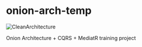 # onion-arch-temp

![CleanArchitecture](https://user-images.githubusercontent.com/96477405/206584936-7e08c97b-24e6-4dec-a8cf-d2dc232851cb.jpg)

Onion Architecture + CQRS + MediatR training project

